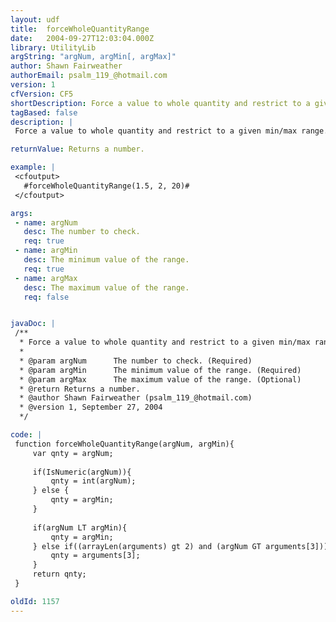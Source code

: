 ```yaml
---
layout: udf
title:  forceWholeQuantityRange
date:   2004-09-27T12:03:04.000Z
library: UtilityLib
argString: "argNum, argMin[, argMax]"
author: Shawn Fairweather
authorEmail: psalm_119_@hotmail.com
version: 1
cfVersion: CF5
shortDescription: Force a value to whole quantity and restrict to a given min/max range.
tagBased: false
description: |
 Force a value to whole quantity and restrict to a given min/max range.

returnValue: Returns a number.

example: |
 <cfoutput>
   #forceWholeQuantityRange(1.5, 2, 20)#
 </cfoutput>

args:
 - name: argNum
   desc: The number to check.
   req: true
 - name: argMin
   desc: The minimum value of the range.
   req: true
 - name: argMax
   desc: The maximum value of the range.
   req: false


javaDoc: |
 /**
  * Force a value to whole quantity and restrict to a given min/max range.
  * 
  * @param argNum      The number to check. (Required)
  * @param argMin      The minimum value of the range. (Required)
  * @param argMax      The maximum value of the range. (Optional)
  * @return Returns a number. 
  * @author Shawn Fairweather (psalm_119_@hotmail.com) 
  * @version 1, September 27, 2004 
  */

code: |
 function forceWholeQuantityRange(argNum, argMin){
     var qnty = argNum;
 
     if(IsNumeric(argNum)){
         qnty = int(argNum);
     } else {
         qnty = argMin;
     }
 
     if(argNum LT argMin){
         qnty = argMin;
     } else if((arrayLen(arguments) gt 2) and (argNum GT arguments[3])){
         qnty = arguments[3];                        
     }
     return qnty;
 }

oldId: 1157
---
```


